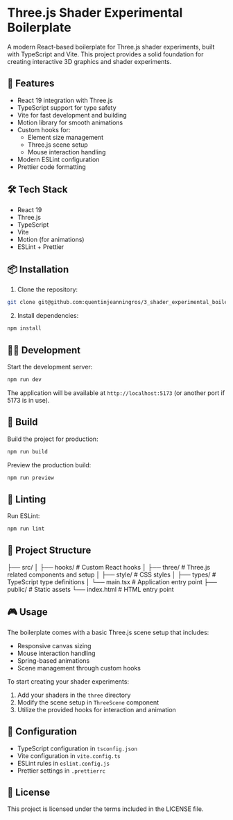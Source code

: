 # Three.js Shader Experimental Boilerplate

A modern React-based boilerplate for Three.js shader experiments, built with TypeScript and Vite. This project provides a solid foundation for creating interactive 3D graphics and shader experiments.

## 🚀 Features

- React 19 integration with Three.js
- TypeScript support for type safety
- Vite for fast development and building
- Motion library for smooth animations
- Custom hooks for:
  - Element size management
  - Three.js scene setup
  - Mouse interaction handling
- Modern ESLint configuration
- Prettier code formatting

## 🛠️ Tech Stack

- React 19
- Three.js
- TypeScript
- Vite
- Motion (for animations)
- ESLint + Prettier

## 📦 Installation

1. Clone the repository:

```bash
git clone git@github.com:quentinjeanningros/3_shader_experimental_boilerplate.git
```

2. Install dependencies:

```bash
npm install
```

## 🏃‍♂️ Development

Start the development server:

```bash
npm run dev
```

The application will be available at `http://localhost:5173` (or another port if 5173 is in use).

## 🔨 Build

Build the project for production:

```bash
npm run build
```

Preview the production build:

```bash
npm run preview
```

## 🧹 Linting

Run ESLint:

```bash
npm run lint
```

## 📁 Project Structure

├── src/
│ ├── hooks/ # Custom React hooks
│ ├── three/ # Three.js related components and setup
│ ├── style/ # CSS styles
│ ├── types/ # TypeScript type definitions
│ └── main.tsx # Application entry point
├── public/ # Static assets
└── index.html # HTML entry point

## 🎮 Usage

The boilerplate comes with a basic Three.js scene setup that includes:

- Responsive canvas sizing
- Mouse interaction handling
- Spring-based animations
- Scene management through custom hooks

To start creating your shader experiments:

1. Add your shaders in the `three` directory
2. Modify the scene setup in `ThreeScene` component
3. Utilize the provided hooks for interaction and animation

## 🔧 Configuration

- TypeScript configuration in `tsconfig.json`
- Vite configuration in `vite.config.ts`
- ESLint rules in `eslint.config.js`
- Prettier settings in `.prettierrc`

## 📄 License

This project is licensed under the terms included in the LICENSE file.

